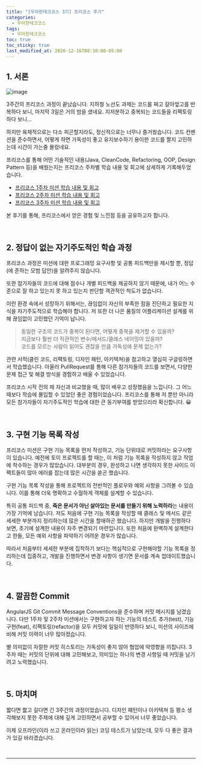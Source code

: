 ```yaml
---
title: "[우아한테크코스 3기] 프리코스 후기"
categories:
  - 우아한테크코스
tags:
  - 우아한테크코스
toc: true
toc_sticky: true
last_modified_at: 2020-12-16T08:30:00-05:00
---
```


## 1. 서론

![image](https://user-images.githubusercontent.com/56240505/102237424-00425e00-3f38-11eb-8f80-a56697afc5fe.png)

3주간의 프리코스 과정이 끝났습니다. 지하철 노선도 과제는 코드를 짜고 갈아엎고를 반복하다 보니, 마지막 3일은 거의 밤을 샜네요. 지저분하고 중복되는 코드들을 리팩토링하다 보니...

하지만 육체적으로는 다소 피곤할지라도, 정신적으로는 너무나 즐거웠습니다. 코드 컨벤션을 준수하면서, 어떻게 하면 가독성이 좋고 유지보수하기 용이한 코드를 짤지 고민하는데 시간이 가는줄 몰랐네요.

프리코스를 통해 어떤 기술적인 내용(Java, CleanCode, Refactoring, OOP, Design Pattern 등)을 배웠는지는 프리코스 주차별 학습 내용 및 회고에 상세하게 기록해두었습니다.

* [프리코스 1주차 미션 학습 내용 및 회고](https://xlffm3.github.io/java/etc/Woowacourse_precourse_baseball/)
* [프리코스 2주차 미션 학습 내용 및 회고](https://xlffm3.github.io/java/etc/Woowacourse_precourse_racing/)
* [프리코스 3주차 미션 학습 내용 및 회고](https://xlffm3.github.io/java/etc/Woowacourse_precourse_subway/)

본 후기를 통해, 프리코스에서 얻은 경험 및 느낀점 등을 공유하고자 합니다.

<br>

## 2. 정답이 없는 자기주도적인 학습 과정

프리코스 과정은 미션에 대한 프로그래밍 요구사항 및 공통 피드백만을 제시할 뿐, 정답(에 준하는 모범 답안)을 알려주지 않습니다.

또한 참가자들의 코드에 대해 점수나 개별 피드백을 제공하지 않기 때문에, 내가 어느 수준으로 잘 하고 있는지 못 하고 있는지 판단할 객관적인 척도가 없습니다.

이런 환경 속에서 성장하기 위해서는, 끊임없이 자신의 부족한 점을 진단하고 필요한 지식을 자기주도적으로 학습해야 합니다. 저 또한 더 나은 품질의 어플리케이션 설계를 위해 끊임없이 고민했던 기억이 납니다.

> 동일한 구조의 코드가 중복이 된다면, 어떻게 중복을 제거할 수 있을까?<br>
지금보다 훨씬 더 직관적인 변수/메서드/클래스 네이밍이 있을까?<br>
코드를 모르는 사람이 읽어도 괜찮을 만큼 가독성에 문제 없는가?

관련 서적(클린 코드, 리팩토링, 디자인 패턴, 아키텍쳐)을 참고하고 열심히 구글링하면서 학습했습니다. 아울러 PullRequest를 통해 다른 참가자들의 코드를 보면서, 다양한 문제 접근 및 해결 방식을 경험하고 배울 수 있었습니다.

프리코스 시작 전의 제 자신과 비교했을 때, 많이 배우고 성장했음을 느낍니다. 그 어느 때보다 학습에 몰입할 수 있었던 좋은 경험이었습니다. 프리코스를 통해 저 뿐만 아니라 모든 참가자들이 자기주도적인 학습에 대한 큰 동기부여를 받았으리라 확신합니다. 😀

<br>

## 3. 구현 기능 목록 작성

프리코스 미션은 구현 기능 목록을 먼저 작성하고, 기능 단위대로 커밋하라는 요구사항이 있습니다. 예전에 토이 프로젝트를 할 때는, 이 처럼 기능 목록을 작성하지 않고 작업에 착수하는 경우가 많았습니다. 대부분의 경우, 완성하고 나면 생각하지 못한 사이드 이펙트들이 많아 에러를 잡는데 많은 시간을 쏟곤 했습니다.

구현 기능 목록 작성을 통해 프로젝트의 전반적인 플로우와 예외 사항을 그려볼 수 있습니다. 이를 통해 더욱 명확하고 수월하게 객체를 설계할 수 있습니다.

특히 공통 피드백 중, **죽은 문서가 아닌 살아있는 문서를 만들기 위해 노력하라**는 내용이 가장 기억에 남습니다. 저도 처음에 구현 기능 목록을 작성할 때 클래스 및 메서드 같은 세세한 부분까지 정리하는데 많은 시간을 할애하곤 했습니다. 하지만 개발을 진행하다 보면, 초기에 설계한 내용이 자주 변경되기 마련입니다. 또한 처음에 완벽하게 설계한다고 한들, 모든 예외 사항을 파악하기 어려운 경우가 많습니다.

따라서 처음부터 세세한 부분에 집착하기 보다는 핵심적으로 구현해야할 기능 목록을 정리하는데 집중하고, 개발을 진행하면서 변경 사항이 생기면 문서를 계속 업데이트했습니다.

<br>

## 4. 깔끔한 Commit

AngularJS Git Commit Message Conventions을 준수하며 커밋 메시지를 남겼습니다. 다만 1주차 및 2주차 미션에서는 구현하고자 하는 기능의 테스트 추가(test), 기능 구현(feat), 리팩토링(refactor)을 모두 커밋에 일일이 반영하다 보니, 미션의 사이즈에 비해 커밋 이력이 너무 많아졌습니다.

별 의미없이 자잘한 커밋 히스토리는 가독성이 좋지 않아 협업에 악영향을 끼칩니다. 3주차 때는 커밋의 단위에 대해 고민해보고, 의미있는 하나의 변경 사항일 때 커밋을 남기려고 노력했습니다.

<br>

## 5. 마치며

짧다면 짧고 길다면 긴 3주간의 과정이었습니다. 디자인 패턴이나 아키텍쳐 등 평소 생각해보지 못한 주제에 대해 깊게 고민하면서 공부할 수 있어서 너무 좋았습니다.

이제 오프라인(이라 쓰고 온라인이라 읽는) 코딩 테스트가 남았는데, 모두 다 좋은 결과가 있길 바라겠습니다.

<br>

---
